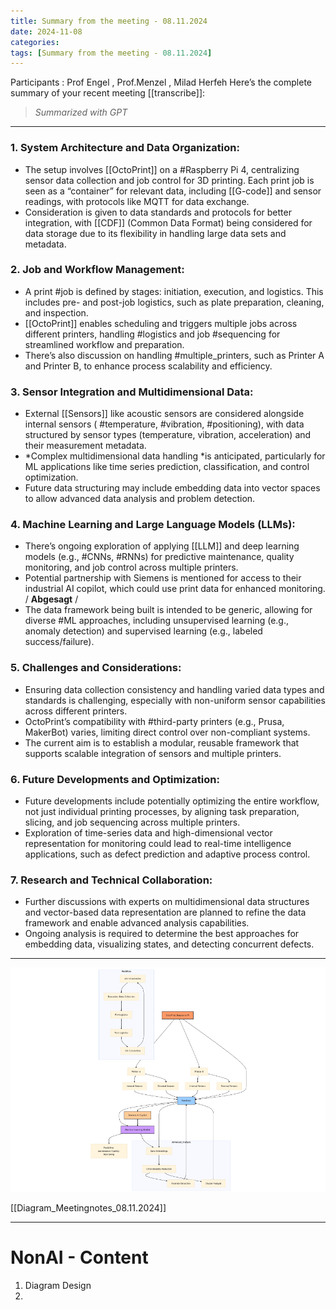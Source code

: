 ```yaml
---
title: Summary from the meeting - 08.11.2024
date: 2024-11-08
categories: 
tags: [Summary from the meeting - 08.11.2024]
---
```


Participants : Prof Engel , Prof.Menzel , Milad Herfeh
Here’s the complete summary of your recent meeting [[transcribe]]: 
> *Summarized with GPT*
---

### 1. **System Architecture and Data Organization:**
   - The setup involves [[OctoPrint]] on a #Raspberry Pi 4, centralizing sensor data collection and job control for 3D printing. Each print job is seen as a “container” for relevant data, including [[G-code]] and sensor readings, with protocols like MQTT for data exchange.
   - Consideration is given to data standards and protocols for better integration, with [[CDF]] (Common Data Format) being considered for data storage due to its flexibility in handling large data sets and metadata.

### 2. **Job and Workflow Management:**
   - A print #job is defined by stages: initiation, execution, and logistics. This includes pre- and post-job logistics, such as plate preparation, cleaning, and inspection.
   - [[OctoPrint]] enables scheduling and triggers multiple jobs across different printers, handling #logistics and job #sequencing for streamlined workflow and preparation.
   - There’s also discussion on handling #multiple_printers, such as Printer A and Printer B, to enhance process scalability and efficiency.

### 3. **Sensor Integration and Multidimensional Data:**
   - External [[Sensors]] like acoustic sensors are considered alongside internal sensors ( #temperature, #vibration, #positioning), with data structured by sensor types (temperature, vibration, acceleration) and their measurement metadata.
   - *Complex multidimensional data handling *is anticipated, particularly for ML applications like time series prediction, classification, and control optimization.
   - Future data structuring may include embedding data into vector spaces to allow advanced data analysis and problem detection.

### 4. **Machine Learning and Large Language Models (LLMs):**
   - There’s ongoing exploration of applying [[LLM]] and deep learning models (e.g., #CNNs, #RNNs) for predictive maintenance, quality monitoring, and job control across multiple printers.
   - Potential partnership with Siemens is mentioned for access to their industrial AI copilot, which could use print data for enhanced monitoring. / **Abgesagt** / 
   - The data framework being built is intended to be generic, allowing for diverse #ML approaches, including unsupervised learning (e.g., anomaly detection) and supervised learning (e.g., labeled success/failure).

### 5. **Challenges and Considerations:**
   - Ensuring data collection consistency and handling varied data types and standards is challenging, especially with non-uniform sensor capabilities across different printers.
   - OctoPrint’s compatibility with #third-party printers (e.g., Prusa, MakerBot) varies, limiting direct control over non-compliant systems.
   - The current aim is to establish a modular, reusable framework that supports scalable integration of sensors and multiple printers.

### 6. **Future Developments and Optimization:**
   - Future developments include potentially optimizing the entire workflow, not just individual printing processes, by aligning task preparation, slicing, and job sequencing across multiple printers.
   - Exploration of time-series data and high-dimensional vector representation for monitoring could lead to real-time intelligence applications, such as defect prediction and adaptive process control.

### 7. **Research and Technical Collaboration:**
   - Further discussions with experts on multidimensional data structures and vector-based data representation are planned to refine the data framework and enable advanced analysis capabilities.
   - Ongoing analysis is required to determine the best approaches for embedding data, visualizing states, and detecting concurrent defects.

---


![alt text](/assets/wiki/mermaid-diagram-2024-11-08-182230.png)

[[Diagram_Meetingnotes_08.11.2024]]



--- 
# NonAI - Content 


1. Diagram Design 
2. 